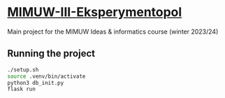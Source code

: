 # [MIMUW-III-Eksperymentopol](https://students.mimuw.edu.pl/~bs429594/Eksperymentopol/)

Main project for the MIMUW Ideas &amp; informatics course (winter 2023/24)

## Running the project

```bash
./setup.sh
source .venv/bin/activate
python3 db_init.py
flask run
```
